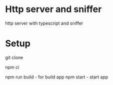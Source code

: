 # Http server and sniffer

http server with typescript and sniffer

# Setup

git clone

npm ci

npm run build - for build app
npm start - start app